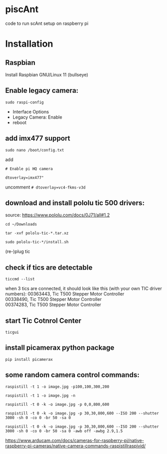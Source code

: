 # piscAnt
code to run scAnt setup on raspberry pi

# Installation
## Raspbian
Install Raspbian GNU/Linux 11 (bullseye)

## Enable legacy camera:
`sudo raspi-config`
  * Interface Options
  * Legacy Camera: Enable
  * reboot
  
## add imx477 support
`sudo nano /boot/config.txt`

add

`# Enable pi HQ camera`

`dtoverlay=imx477"`

uncomment
`# dtoverlay=vc4-fkms-v3d`

## download and install pololu tic 500 drivers:
source: https://www.pololu.com/docs/0J71/all#1.2

`cd ~/Downloads`

`tar -xvf pololu-tic-*.tar.xz`

`sudo pololu-tic-*/install.sh`

(re-)plug tic

## check if tics are detectable
`ticcmd --list`

when 3 tics are connected, it should look like this (with your own TIC driver numbers):
00363443,         Tic T500 Stepper Motor Controller            
00338490,         Tic T500 Stepper Motor Controller            
00374283,         Tic T500 Stepper Motor Controller 

## start Tic Cotnrol Center
`ticgui`

## install picamerax python package
`pip install picamerax`

## some random camera control commands:
`raspistill -t 1 -o image.jpg -p100,100,300,200`

`raspistill -t 1 -o image.jpg -n`

`raspistill -t 0 -k -o image.jpg -p 0,0,800,600`

`raspistill -t 0 -k -o image.jpg -p 30,30,800,600 --ISO 200 --shutter 3000 -sh 0 -co 0 -br 50 -sa 0`

`raspistill -t 0 -k -o image.jpg -p 30,30,800,600 --ISO 200 --shutter 3000 -sh 0 -co 0 -br 50 -sa 0 -awb off -awbg 2.9,1.5`

https://www.arducam.com/docs/cameras-for-raspberry-pi/native-raspberry-pi-cameras/native-camera-commands-raspistillraspivid/

